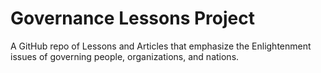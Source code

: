 # Governance Lessons Project

A GitHub repo of Lessons and Articles that emphasize the Enlightenment issues of governing people, organizations, and nations.
